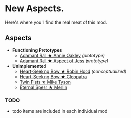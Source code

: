# New Aspects.

Here's where you'll find the real meat of this mod.

## Aspects
- **Functioning Prototypes**
  - [Adamant Rail ★ Annie Oakley](LittleSureshot) *(prototype)*
  - [Adamant Rail ★ Aspect of Jess](MagicBombs) *(prototype)*
- **Unimplemented**
  - [Heart-Seeking Bow ★ Robin Hood](Philanthropist) *(conceptualized)*
  - [Heart-Seeking Bow ★ Cleopatra](temp_Cleopatra)
  - [Twin Fists ★ Mike Tyson](Peekaboo)
  - [Eternal Spear ★ Merlin](temp_Merlin)

### TODO
- todo items are included in each individual mod
